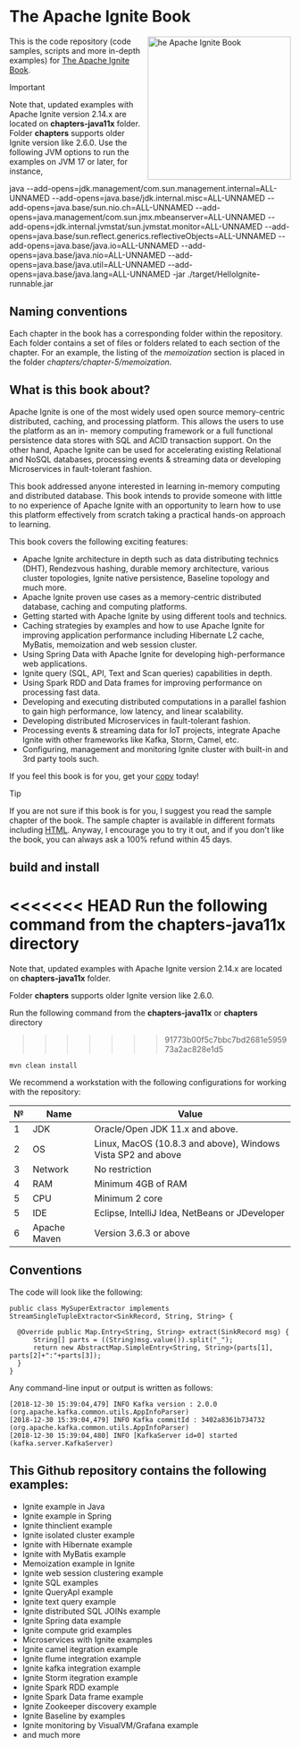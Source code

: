 # The Apache Ignite Book

<a href="http://leanpub.com/ignitebook"><img src="https://github.com/srecon/the-apache-ignite-book/blob/master/3D_mini.png" alt="he Apache Ignite Book" height="256px" align="right"></a>

This is the code repository (code samples, scripts and more in-depth examples) for [The Apache Ignite Book](https://leanpub.com/ignitebook).

> [!IMPORTANT] 
> Note that, updated examples with Apache Ignite version 2.14.x are located on **chapters-java11x** folder.
> Folder **chapters** supports older Ignite version like 2.6.0.
> Use the following JVM options to run the examples on JVM 17 or later, for instance,
> 
> java --add-opens=jdk.management/com.sun.management.internal=ALL-UNNAMED --add-opens=java.base/jdk.internal.misc=ALL-UNNAMED --add-opens=java.base/sun.nio.ch=ALL-UNNAMED --add-opens=java.management/com.sun.jmx.mbeanserver=ALL-UNNAMED --add-opens=jdk.internal.jvmstat/sun.jvmstat.monitor=ALL-UNNAMED --add-opens=java.base/sun.reflect.generics.reflectiveObjects=ALL-UNNAMED --add-opens=java.base/java.io=ALL-UNNAMED --add-opens=java.base/java.nio=ALL-UNNAMED --add-opens=java.base/java.util=ALL-UNNAMED --add-opens=java.base/java.lang=ALL-UNNAMED -jar ./target/HelloIgnite-runnable.jar


## Naming conventions

Each chapter in the book has a corresponding folder within the repository. Each folder contains a set of files or folders related to each section of the chapter. For an example, the listing of the _memoization_ section is placed in the folder _chapters/chapter-5/memoization_.

## What is this book about?

Apache Ignite is one of the most widely used open source memory-centric distributed, caching, and processing platform. This allows the users to use the platform as an in- memory computing framework or a full functional persistence data stores with SQL and ACID transaction support. On the other hand, Apache Ignite can be used for accelerating existing Relational and NoSQL databases, processing events & streaming data or developing Microservices in fault-tolerant fashion.

This book addressed anyone interested in learning in-memory computing and distributed database. This book intends to provide someone with little to no experience of Apache Ignite with an opportunity to learn how to use this platform effectively from scratch taking a practical hands-on approach to learning.

This book covers the following exciting features:

* Apache Ignite architecture in depth such as data distributing technics (DHT), Rendezvous hashing, durable memory architecture, various cluster topologies, Ignite native persistence, Baseline topology and much more.
* Apache Ignite proven use cases as a memory-centric distributed database, caching and computing platforms.
* Getting started with Apache Ignite by using different tools and technics.
* Caching strategies by examples and how to use Apache Ignite for improving application performance including Hibernate L2 cache, MyBatis, memoization and web session cluster.
* Using Spring Data with Apache Ignite for developing high-performance web applications.
* Ignite query (SQL, API, Text and Scan queries) capabilities in depth.
* Using Spark RDD and Data frames for improving performance on processing fast data.
* Developing and executing distributed computations in a parallel fashion to gain high performance, low latency, and linear scalability. 
* Developing distributed Microservices in fault-tolerant fashion.
* Processing events & streaming data for IoT projects, integrate Apache Ignite with other frameworks like Kafka, Storm, Camel, etc.
* Configuring, management and monitoring Ignite cluster with built-in and 3rd party tools such.

If you feel this book is for you, get your [copy](https://leanpub.com/ignitebook) today!

> [!TIP]
> If you are not sure if this book is for you, I suggest you read the sample chapter of the book. The sample chapter is available in different formats including [HTML](https://leanpub.com/ignitebook/read_sample). Anyway, I encourage you to try it out, and if you don't like the book, you can always ask a 100% refund within 45 days.

## build and install

<<<<<<< HEAD
Run the following command from the **chapters-java11x** directory
=======
Note that, updated examples with Apache Ignite version 2.14.x are located on **chapters-java11x** folder. 

Folder **chapters** supports older Ignite version like 2.6.0.

Run the following command from the **chapters-java11x** or **chapters** directory
>>>>>>> 91773b00f5c7bbc7bd2681e595973a2ac828e1d5

```
mvn clean install
```

We recommend a workstation with the following configurations for working with the repository:

| № | Name         | Value                                                        |
|---|--------------|--------------------------------------------------------------|
| 1 | JDK          | Oracle/Open JDK 11.x and above.              |
| 2 | OS           | Linux, MacOS (10.8.3 and above), Windows Vista SP2 and above |
| 3 | Network      | No restriction                                               |
| 4 | RAM          | Minimum 4GB of RAM                                           |
| 5 | CPU          | Minimum 2 core                                               |
| 5 | IDE          | Eclipse, IntelliJ Idea, NetBeans or JDeveloper               |
| 6 | Apache Maven | Version 3.6.3 or above                                       |

## Conventions

The code will look like the following:
```
public class MySuperExtractor implements StreamSingleTupleExtractor<SinkRecord, String, String> {

  @Override public Map.Entry<String, String> extract(SinkRecord msg) {
      String[] parts = ((String)msg.value()).split("_");
      return new AbstractMap.SimpleEntry<String, String>(parts[1], parts[2]+":"+parts[3]);
  }
}
```
Any command-line input or output is written as follows:
```
[2018-12-30 15:39:04,479] INFO Kafka version : 2.0.0 (org.apache.kafka.common.utils.AppInfoParser)
[2018-12-30 15:39:04,479] INFO Kafka commitId : 3402a8361b734732 (org.apache.kafka.common.utils.AppInfoParser)
[2018-12-30 15:39:04,480] INFO [KafkaServer id=0] started (kafka.server.KafkaServer)
```
## This Github repository contains the following examples:

- Ignite example in Java
- Ignite example in Spring
- Ignite thinclient example
- Ignite isolated cluster example
- Ignite with Hibernate example
- Ignite with MyBatis example
- Memoization example in Ignite
- Ignite web session clustering example
- Ignite SQL examples
- Ignite QueryApI example
- Ignite text query example
- Ignite distributed SQL JOINs example
- Ignite Spring data example
- Ignite compute grid examples
- Microservices with Ignite examples
- Ignite camel itegration example
- Ignite flume integration example
- Ignite kafka integration example
- Ignite Storm itegration example
- Ignite Spark RDD example
- Ignite Spark Data frame example
- Ignite Zookeeper discovery example
- Ignite Baseline by examples
- Ignite monitoring by VisualVM/Grafana example
- and much more
